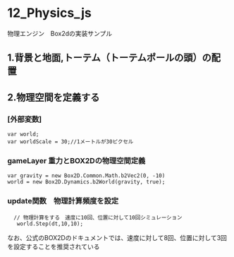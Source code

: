 # 12_Physics_js
物理エンジン　Box2dの実装サンプル  
## 1.背景と地面,トーテム（トーテムポールの頭）の配置

## 2.物理空間を定義する

### [外部変数]  
```
var world;
var worldScale = 30;//1メートルが30ピクセル

```
### gameLayer 重力とBOX2Dの物理空間定義  
```
var gravity = new Box2D.Common.Math.b2Vec2(0, -10)
world = new Box2D.Dynamics.b2World(gravity, true);
```
### update関数　物理計算頻度を設定
```
  // 物理計算をする　速度に10回、位置に対して10回シミュレーション
   world.Step(dt,10,10);
```
なお、公式のBOX2Dのドキュメントでは、速度に対して8回、位置に対して3回を設定することを推奨されている

